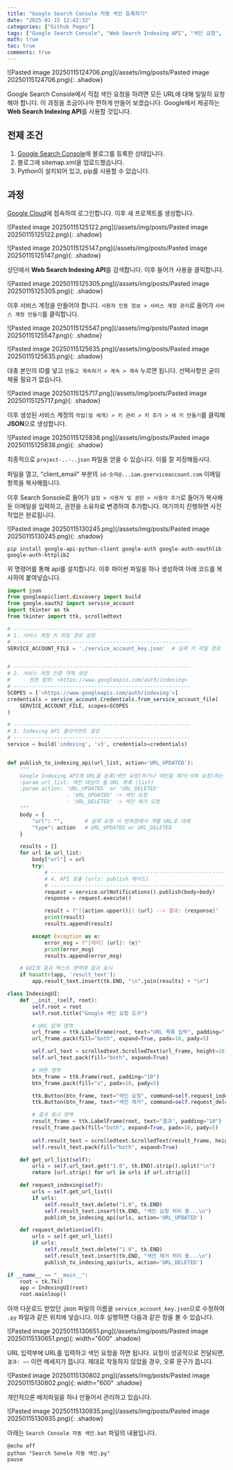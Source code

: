 ```yaml
---
title: "Google Search Console 자동 색인 등록하기"
date: "2025-01-15 12:42:32"
categories: ["Github Pages"]
tags: ["Google Search Console", "Web Search Indexing API", "색인 요청", "Python", "서비스 계정", "JSON", "GUI", "URL 입력"]
math: true
toc: true
comments: true
---
```


![Pasted image 20250115124706.png](/assets/img/posts/Pasted image 20250115124706.png){: .shadow}

Google Search Console에서 직접 색인 요청을 하려면 모든 URL에 대해 일일히 요청해야 합니다. 이 과정을 조금이나마 편하게 만들어 보겠습니다. Google에서 제공하는 **Web Search Indexing API**를 사용할 것입니다.

## 전제 조건

1. [Google Search Console](https://search.google.com/search-console?hl=ko)에 블로그를 등록한 상태입니다.
2. 블로그에 sitemap.xml을 업로드했습니다.
3. Python이 설치되어 있고, pip를 사용할 수 있습니다.

## 과정

[Google Cloud](https://console.cloud.google.com/)에 접속하여 로그인합니다. 이후 새 프로젝트를 생성합니다.

![Pasted image 20250115125122.png](/assets/img/posts/Pasted image 20250115125122.png){: .shadow}

![Pasted image 20250115125147.png](/assets/img/posts/Pasted image 20250115125147.png){: .shadow}

상단에서 **Web Search Indexing API**를 검색합니다. 이후 들어가 사용을 클릭합니다.

![Pasted image 20250115125305.png](/assets/img/posts/Pasted image 20250115125305.png){: .shadow}

이후 서비스 계정을 만들어야 합니다. `사용자 인증 정보 > 서비스 계정 관리`로 들어가 `서비스 계정 만들기`를 클릭합니다.

![Pasted image 20250115125547.png](/assets/img/posts/Pasted image 20250115125547.png){: .shadow}

![Pasted image 20250115125635.png](/assets/img/posts/Pasted image 20250115125635.png){: .shadow}

대충 본인의 ID를 넣고 `만들고 계속하기 > 계속 > 계속` 누르면 됩니다. 선택사항은 굳이 채울 필요가 없습니다.

![Pasted image 20250115125717.png](/assets/img/posts/Pasted image 20250115125717.png){: .shadow}

이후 생성된 서비스 계정의 `작업(점 세개) > 키 관리 > 키 추가 > 새 키 만들기`를 클릭해 **JSON**으로 생성합니다.

![Pasted image 20250115125838.png](/assets/img/posts/Pasted image 20250115125838.png){: .shadow}

최종적으로 `project-..-..json` 파일을 얻을 수 있습니다. 이를 잘 저장해둡시다.

파일을 열고, "client_email" 부분의 `id-숫자@...iam.gserviceaccount.com` 이메일 항목을 복사해둡니다.

이후 Search Sonsole로 들어가 `설정 > 사용자 및 권한 > 사용자 추가`로 들어가 복사해둔 이메일을 입력하고, 권한을 소유자료 변경하여 추가합니다. 여기까지 진행하면 사전 작업은 완료됩니다.

![Pasted image 20250115130245.png](/assets/img/posts/Pasted image 20250115130245.png){: .shadow}

```
pip install google-api-python-client google-auth google-auth-oauthlib google-auth-httplib2
```

위 명령어를 통해 api를 설치합니다. 이후 파이썬 파일을 하나 생성하여 아래 코드를 복사하여 붙여넣습니다.

```python
import json
from googleapiclient.discovery import build
from google.oauth2 import service_account
import tkinter as tk
from tkinter import ttk, scrolledtext

# ---------------------------------------------------------
# 1. 서비스 계정 키 파일 경로 설정
# ---------------------------------------------------------
SERVICE_ACCOUNT_FILE = './service_account_key.json'  # 실제 키 파일 경로


# ---------------------------------------------------------
# 2. 서비스 계정 인증 객체 생성
#    - 권한 범위: <https://www.googleapis.com/auth/indexing>
# ---------------------------------------------------------
SCOPES = ['<https://www.googleapis.com/auth/indexing'>]
credentials = service_account.Credentials.from_service_account_file(
    SERVICE_ACCOUNT_FILE, scopes=SCOPES
)

# ---------------------------------------------------------
# 3. Indexing API 클라이언트 생성
# ---------------------------------------------------------
service = build('indexing', 'v3', credentials=credentials)


def publish_to_indexing_api(url_list, action='URL_UPDATED'):
    """
    Google Indexing API에 URL을 등록(색인 요청)하거나 색인을 제거(삭제 요청)하는 함수.
    :param url_list: 색인 대상이 될 URL 목록 (list)
    :param action: 'URL_UPDATED' or 'URL_DELETED'
                   - 'URL_UPDATED' -> 색인 요청
                   - 'URL_DELETED' -> 색인 제거 요청
    """
    body = {
        "url": "",       # 실제 요청 시 반복문에서 개별 URL로 대체
        "type": action   # URL_UPDATED or URL_DELETED
    }

    results = []
    for url in url_list:
        body["url"] = url
        try:
            # ---------------------------------------------------------
            # 4. API 호출 (urls: publish 메서드)
            # ---------------------------------------------------------
            request = service.urlNotifications().publish(body=body)
            response = request.execute()

            result = f"[{action.upper()}] {url} --> 결과: {response}"
            print(result)
            results.append(result)

        except Exception as e:
            error_msg = f"[에러] {url}: {e}"
            print(error_msg)
            results.append(error_msg)

    # GUI의 결과 텍스트 영역에 결과 표시
    if hasattr(app, 'result_text'):
        app.result_text.insert(tk.END, "\n".join(results) + "\n")

class IndexingUI:
    def __init__(self, root):
        self.root = root
        self.root.title("Google 색인 요청 도구")

        # URL 입력 영역
        url_frame = ttk.LabelFrame(root, text="URL 목록 입력", padding="10")
        url_frame.pack(fill="both", expand=True, padx=10, pady=5)

        self.url_text = scrolledtext.ScrolledText(url_frame, height=10)
        self.url_text.pack(fill="both", expand=True)

        # 버튼 영역
        btn_frame = ttk.Frame(root, padding="10")
        btn_frame.pack(fill="x", padx=10, pady=5)

        ttk.Button(btn_frame, text="색인 요청", command=self.request_indexing).pack(side="left", padx=5)
        ttk.Button(btn_frame, text="색인 제거", command=self.request_deletion).pack(side="left", padx=5)

        # 결과 표시 영역
        result_frame = ttk.LabelFrame(root, text="결과", padding="10")
        result_frame.pack(fill="both", expand=True, padx=10, pady=5)
        
        self.result_text = scrolledtext.ScrolledText(result_frame, height=10)
        self.result_text.pack(fill="both", expand=True)

    def get_url_list(self):
        urls = self.url_text.get("1.0", tk.END).strip().split("\n")
        return [url.strip() for url in urls if url.strip()]

    def request_indexing(self):
        urls = self.get_url_list()
        if urls:
            self.result_text.delete("1.0", tk.END)
            self.result_text.insert(tk.END, "색인 요청 처리 중...\n")
            publish_to_indexing_api(urls, action='URL_UPDATED')

    def request_deletion(self):
        urls = self.get_url_list()
        if urls:
            self.result_text.delete("1.0", tk.END)
            self.result_text.insert(tk.END, "색인 제거 처리 중...\n")
            publish_to_indexing_api(urls, action='URL_DELETED')

if __name__ == "__main__":
    root = tk.Tk()
    app = IndexingUI(root)
    root.mainloop()
```

아까 다운로드 받았던 .json 파일의 이름을 `service_account_key.json`으로 수정하여 `.py` 파일과 같은 위치에 넣습니다. 이후 실행하면 다음과 같은 창을 볼 수 있습니다.

![Pasted image 20250115130651.png](/assets/img/posts/Pasted image 20250115130651.png){: width="600" .shadow}

URL 입력부에 URL를 입력하고 색인 요청을 하면 됩니다. 요청이 성공적으로 전달되면, `결과: ~~` 이런 메세지가 뜹니다. 제대로 작동하지 않았을 경우, 오류 문구가 뜹니다. 

![Pasted image 20250115130802.png](/assets/img/posts/Pasted image 20250115130802.png){: width="600" .shadow}

개인적으론 배치파일을 하나 만들어서 관리하고 있습니다.

![Pasted image 20250115130935.png](/assets/img/posts/Pasted image 20250115130935.png){: .shadow}

아래는 `Search Console 자동 색인.bat` 파일의 내용입니다.

```search Console 자동 색인.bat
@echo off
python "Search Sonole 자동 색인.py"
pause
```